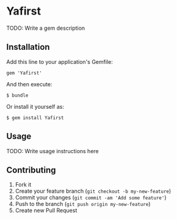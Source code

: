 # Yafirst

TODO: Write a gem description

## Installation

Add this line to your application's Gemfile:

    gem 'Yafirst'

And then execute:

    $ bundle

Or install it yourself as:

    $ gem install Yafirst

## Usage

TODO: Write usage instructions here

## Contributing

1. Fork it
2. Create your feature branch (`git checkout -b my-new-feature`)
3. Commit your changes (`git commit -am 'Add some feature'`)
4. Push to the branch (`git push origin my-new-feature`)
5. Create new Pull Request
